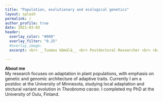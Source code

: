 ```yaml
---
title: "Population, evolutionary and ecological genetics"
layout: splash
permalink: /
author_profile: true
date: 2021-03-03
header:
  overlay_color: "#000"
  overlay_filter: "0.25"
  #overlay_image:
  excerpt: <br> __Tuomas Hämälä__ <br> Postdoctoral Researcher <br> <br> Department of Plant and Microbial Biology <br> University of Minnesota
  
---
```


__About me__ <br>
My research focuses on adaptation in plant populations, with emphasis on genetic and genomic architecture of adaptive traits. Currently I am a postdoc at the University of Minnesota, studying local adaptation and strctural variant evolution in _Theobroma cacao_. I completed my PhD at the University of Oulu, Finland.
